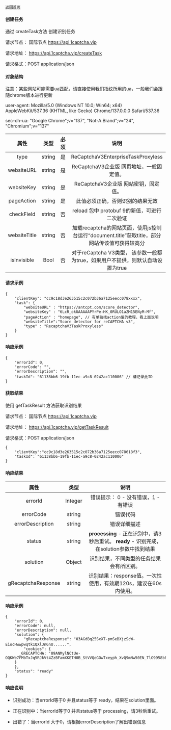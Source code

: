 
[`返回首页`](../README.md)
#### 创建任务
通过 createTask方法 创建识别任务

请求节点： 
国际节点
 https://api.1captcha.vip 
 

请求地址： https://api.1captcha.vip/createTask

请求格式：POST application/json

#### 对象结构

注意：某些网站可能需要ua匹配，请直接使用我们指纹所用的ua，一般我们会跟随chrome版本进行更新

user-agent: Mozilla/5.0 (Windows NT 10.0; Win64; x64) AppleWebKit/537.36 (KHTML, like Gecko) Chrome/137.0.0.0 Safari/537.36

sec-ch-ua: "Google Chrome";v="137", "Not-A.Brand";v="24", "Chromium";v="137"


| 属性 | 类型 | 必须 | 说明 | 
|:--------------------------------------------:|:--------------------------------------------:|:--------------------------------------------:|:--------------------------------------------:|
| type              | string        | 是 | ReCaptchaV3EnterpriseTaskProxyless   |  
| websiteURL        | string        | 是 | ReCaptchaV3企业版 网页地址，一般固定值。   |  
| websiteKey        | string        | 是 | ReCaptchaV3企业版 网站密钥，固定值。   |  
| pageAction        | string        | 是 | 此值必须正确，否则识别的结果无效   | 
| checkField        | string        | 否 | reload 包中 protobuf 9的新值，可进行二次验证   | 
| websiteTitle        | string        | 否 | 加载recaptcha的网站页面，使用js控制台运行“document.title”获取title，部分网站传该值可获得较高分   | 
| isInvisible        | Bool       | 否 | 对于reCaptcha V3类型， 该参数一般都为true，如果用户不提供，则默认自动设置为true   | 

#### 请求示例

 
```
{
    "clientKey": "cc9c18d3e263515c2c072b36a7125eecc078xxxx",
    "task": {
        "websiteURL" : "https://antcpt.com/score_detector",
        "websiteKey" : "6LcR_okUAAAAAPYrPe-HK_0RULO1aZM15ENyM-Mf",
        "pageAction" : "homepage", // 有单独找action值的教程，看上面说明
        "websiteTitle":"Score detector for reCAPTCHA v3",
        "type" : "RecaptchaV3TaskProxyless"
    }
}
```

#### 响应示例

```
{
    "errorId": 0,
    "errorCode": "",
    "errorDescription": "",
    "taskId": "61138bb6-19fb-11ec-a9c8-0242ac110006" // 请记录此ID
}
```

#### 获取结果
使用 getTaskResult 方法获取识别结果

请求节点： 
国际节点
 https://api.1captcha.vip 
 
请求地址： https://api.1captcha.vip/getTaskResult

请求格式：POST application/json
 


```
{
    "clientKey":"cc9c18d3e263515c2c072b36a7125eecc078618f3",
    "taskId": "61138bb6-19fb-11ec-a9c8-0242ac110006"
}
```
#### 响应结果

| 属性 | 类型 |  说明 | 
|:--------------------------------------------:|:--------------------------------------------:|:--------------------------------------------:|
| errorId              | Integer        | 错误提示： 0 - 没有错误，1 - 有错误   |  
| errorCode            | string         | 错误代码   |  
| errorDescription     | string         | 错误详细描述   |  
| status               | string         | **processing** - 正在识别中，请3秒后重试。    **ready** - 识别完成，在solution参数中找到结果   |  
| solution             | Object         | 识别结果，不同类型的任务结果会有所区别。   |  
| gRecaptchaResponse   | string         | 识别结果：response值。一次性使用，有效期120s，建议在60s内使用。   |  


#### 响应示例

```
{
    "errorId": 0,
    "errorCode": null,
    "errorDescription": null,
    "solution": {
        "gRecaptchaResponse": "03AGdBq25SxXT-pmSeBXjzScW-EiocHwwpwqtk1QXlJnGnU......"，
        "cookies": {
      _GRECAPTCHA: '09ANMylNCtUe-OQKWe7FMbTxJq5RJkVt4ZzBFamXKETH0B_StVVQeGOwTxeyph_XvQ9mNw50EN_TlO9958bEtYeSQ'
    }
    },
    "status": "ready"
}
```

#### 响应说明
- 识别成功：当errorId等于0 并且status等于 ready，结果在solution里面。

- 正在识别中：当errorId等于0 并且status等于 processing，请3秒后重试。

- 出错了：当errorId 大于0，请根据errorDescription了解出错误信息
